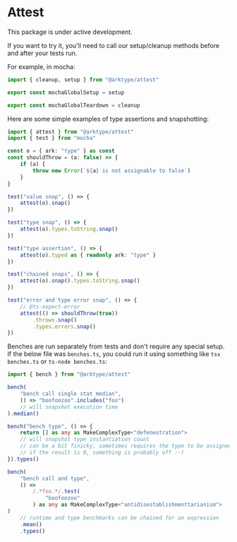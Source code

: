 # Attest

This package is under active development.

If you want to try it, you'll need to call our setup/cleanup methods before and after your tests run.

For example, in mocha:

```ts
import { cleanup, setup } from "@arktype/attest"

export const mochaGlobalSetup = setup

export const mochaGlobalTeardown = cleanup
```

Here are some simple examples of type assertions and snapshotting:

```ts
import { attest } from "@arktype/attest"
import { test } from "mocha"

const o = { ark: "type" } as const
const shouldThrow = (a: false) => {
	if (a) {
		throw new Error(`${a} is not assignable to false`)
	}
}

test("value snap", () => {
	attest(o).snap()
})

test("type snap", () => {
	attest(o).types.toString.snap()
})

test("type assertion", () => {
	attest(o).typed as { readonly ark: "type" }
})

test("chained snaps", () => {
	attest(o).snap().types.toString.snap()
})

test("error and type error snap", () => {
	// @ts-expect-error
	attest(() => shouldThrow(true))
		.throws.snap()
		.types.errors.snap()
})
```

Benches are run separately from tests and don't require any special setup. If the below file was `benches.ts`, you could run it using something like `tsx benches.ts` or `ts-node benches.ts`:

```ts
import { bench } from "@arktype/attest"

bench(
	"bench call single stat median",
	() => "boofoozoo".includes("foo")
	// will snapshot execution time
).median()

bench("bench type", () => {
	return [] as any as MakeComplexType<"defenestration">
	// will snapshot type instantiation count
	// can be a bit finicky, sometimes requires the type to be assigned to a variable
	// if the result is 0, something is probably off :-)
}).types()

bench(
	"bench call and type",
	() =>
		/.*foo.*/.test(
			"boofoozoo"
		) as any as MakeComplexType<"antidisestablishmenttarianism">
)
	// runtime and type benchmarks can be chained for an expression
	.mean()
	.types()
```
